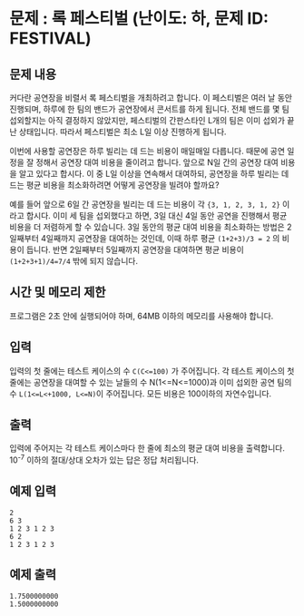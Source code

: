 # 문제 : 록 페스티벌 (난이도: 하, 문제 ID: FESTIVAL)

## 문제 내용
커다란 공연장을 비렬서 록 페스티벌을 개최하려고 합니다. 이 페스티벌은 여러 날 동안 진행되며, 하루에 한 팀의 밴드가 공연장에서 콘서트를 하게 됩니다. 전체 밴드를 몇 팀 섭외할지는 아직 결정하지 않았지만, 페스티벌의 간판스타인 L개의 팀은 이미 섭외가 끝난 상태입니다. 따라서 페스티벌은 최소 L일 이상 진행하게 됩니다.

이번에 사용할 공연장은 하루 빌리는 데 드는 비용이 매일매일 다릅니다. 때문에 공연 일정을 잘 정해서 공연장 대여 비용을 줄이려고 합니다. 앞으로 N일 간의 공연장 대여 비용을 알고 있다고 합시다. 이 중 L일 이상을 연속해서 대여하되, 공연장을 하루 빌리는 데 드는 평균 비용을 최소화하려면 어떻게 공연장을 빌려야 할까요?
 
예를 들어 앞으로 6일 간 공연장을 빌리는 데 드는 비용이 각 `{3, 1, 2, 3, 1, 2}` 이라고 합시다. 이미 세 팀을 섭외했다고 하면, 3일 대신 4일 동안 공연을 진행해서 평균 비용을 더 저렴하게 할 수 있습니다. 3일 동안의 평균 대여 비용을 최소화하는 방법은 2일째부터 4일째까지 공연장을 대여하는 것인데, 이때 하루 평균 `(1+2+3)/3 = 2` 의 비용이 듭니다. 반면 2일째부터 5일째까지 공연장을 대여하면 평균 비용이 `(1+2+3+1)/4=7/4` 밖에 되지 않습니다.

## 시간 및 메모리 제한
프로그램은 2초 안에 실행되어야 하며, 64MB 이하의 메모리를 사용해야 합니다.
 
## 입력
입력의 첫 줄에는 테스트 케이스의 수 `C(C<=100)` 가 주어집니다. 각 테스트 케이스의 첫 줄에는 공연장을 대여할 수 있는 날들의 수 N(1<=N<=1000)과 이미 섭외한 공연 팀의 수 `L(1<=L<+1000, L<=N)`이 주어집니다. 모든 비용은 100이하의 자연수입니다.
 
## 출력
입력에 주어지는 각 테스트 케이스마다 한 줄에 최소의 평균 대여 비용을 출력합니다. 10<sup>-7</sup> 이하의 절대/상대 오차가 있는 답은 정답 처리됩니다.
 
## 예제 입력
```
2
6 3
1 2 3 1 2 3
6 2
1 2 3 1 2 3
``` 

## 예제 출력
```
1.7500000000
1.5000000000
```